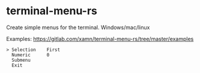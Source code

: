 # terminal-menu-rs

Create simple menus for the terminal. Windows/mac/linux

Examples: https://gitlab.com/xamn/terminal-menu-rs/tree/master/examples

```
> Selection    First
  Numeric      0
  Submenu    
  Exit     
```